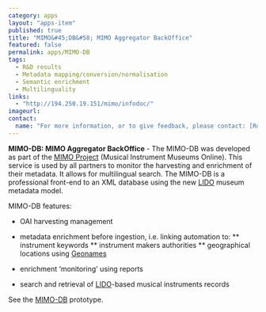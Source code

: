 ```yaml
---
category: apps
layout: "apps-item"
published: true
title: "MIMO&#45;DB&#58; MIMO Aggregator BackOffice"
featured: false
permalink: apps/MIMO-DB
tags: 
  - R&D results
  - Metadata mapping/conversion/normalisation
  - Semantic enrichment
  - Multilinguality
links: 
  - "http://194.250.19.151/mimo/infodoc/"
imageurl: 
contact: 
  name: "For more information, or to give feedback, please contact: [Rodolphe Bailly](rbailly@cite-musique.fr)"
---
```

**MIMO-DB: MIMO Aggregator BackOffice** - The MIMO-DB was developed as part of the [MIMO Project](http://www.mimo-project.eu/) (Musical Instrument Museums Online). This service is used by all partners to monitor the harvesting and enrichment of their metadata. It allows for multilingual search. The MIMO-DB is a professional front-end to an XML database using the new [LIDO](http://www.lido-schema.org/) museum metadata model.

MIMO-DB features:

* OAI harvesting management
* metadata enrichment before ingestion, i.e. linking automation to:
	** instrument keywords
	** instrument makers authorities
	** geographical locations using [Geonames](http://www.geonames.org/)
	
* enrichment &lsquo;monitoring&#39; using reports
* search and retrieval of [LIDO](http://www.lido-schema.org/)-based musical instruments records

See the [MIMO-DB](http://194.250.19.151/mimo/infodoc/) prototype.

	
